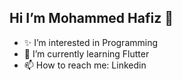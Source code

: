 ## Hi I’m Mohammed Hafiz 👋
- ✨ I’m interested in Programming 
- 🌱 I’m currently learning Flutter
- 📫 How to reach me: Linkedin
<!--
**MohammedHafiz2710/MohammedHafiz2710** is a ✨ _special_ ✨ repository because its `README.md` (this file) appears on your GitHub profile.

Here are some ideas to get you started:

- 🔭 I’m currently working on ...
- 🌱 I’m currently learning ...
- 👯 I’m looking to collaborate on ...
- 🤔 I’m looking for help with ...
- 💬 Ask me about ...
- 📫 How to reach me: ...
- 😄 Pronouns: ...
- ⚡ Fun fact: ...
-->
